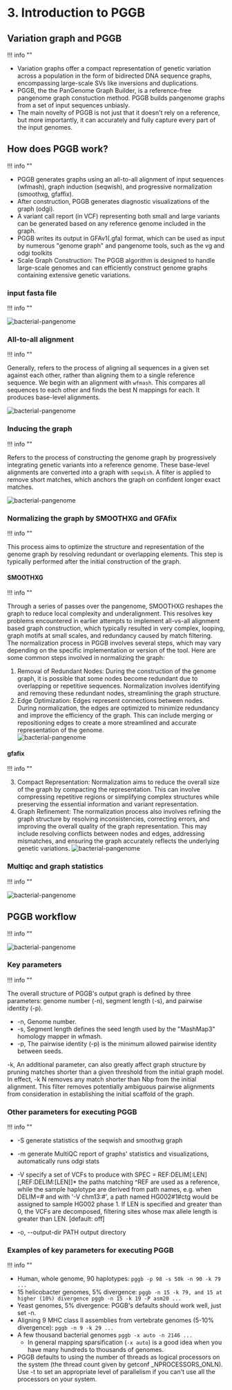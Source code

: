 # 3. Introduction to PGGB

## Variation graph and PGGB 
!!! info ""

- Variation graphs offer a compact representation of genetic variation across a population in the form of bidirected DNA sequence graphs, encompassing large-scale SVs like inversions and duplications. 
- PGGB, the the PanGenome Graph Builder, is a reference-free pangenome graph constuction method. PGGB builds pangenome graphs from a set of input sequences unbiasly. 
- The main novelty of PGGB  is not just that it doesn't rely on a reference, but more importantly, it can accurately and fully capture every part of the input genomes.


## How does PGGB work?
!!! info ""

- PGGB generates graphs using an all-to-all alignment of input sequences (wfmash), graph induction (seqwish), and progressive normalization (smoothxg, gfaffix). 
- After construction, PGGB generates diagnostic visualizations of the graph (odgi). 
- A variant call report (in VCF) representing both small and large variants can be generated based on any reference genome included in the graph. 
- PGGB writes its output in GFAv1(.gfa) format, which can be used as input by numerous "genome graph" and pangenome tools, such as the vg and odgi toolkits
- Scale Graph Construction: The PGGB algorithm is designed to handle large-scale genomes and can efficiently construct genome graphs containing extensive genetic variations.


### input fasta file 
!!! info ""

![bacterial-pangenome](theme_figures/PGGB_workflow_1_small.png)

### All-to-all alignment
!!! info ""

Generally, refers to the process of aligning all sequences in a given set against each other, rather than aligning them to a single reference sequence.
We begin with an alignment with `wfmash`. This compares all sequences to each other and finds the best N mappings for each. It produces base-level alignments.

![bacterial-pangenome](theme_figures/PGGB_workflow_2_small.png)

### Inducing the graph
!!! info ""

Refers to the process of constructing the genome graph by progressively integrating genetic variants into a reference genome.
These base-level alignments are converted into a graph with `seqwish`. A filter is applied to remove short matches, which anchors the graph on confident longer exact matches.

![bacterial-pangenome](theme_figures/PGGB_workflow_3_small.png)

### Normalizing the graph by SMOOTHXG and GFAfix
!!! info ""

This process aims to optimize the structure and representation of the genome graph by resolving redundant or overlapping elements. This step is typically performed after the initial construction of the graph.

#### SMOOTHXG
!!! info ""

Through a series of passes over the pangenome, SMOOTHXG reshapes the graph to reduce local complexity and underalignment. This resolves key problems encountered in earlier attempts to implement all-vs-all alignment based graph construction, which typically resulted in very complex, looping, graph motifs at small scales, and redundancy caused by match filtering.
The normalization process in PGGB involves several steps, which may vary depending on the specific implementation or version of the tool. Here are some common steps involved in normalizing the graph:  
1.  Removal of Redundant Nodes: During the construction of the genome graph, it is possible that some nodes become redundant due to overlapping or repetitive sequences. Normalization involves identifying and removing these redundant nodes, streamlining the graph structure.  
2.	Edge Optimization: Edges represent connections between nodes. During normalization, the edges are optimized to minimize redundancy and improve the efficiency of the graph. This can include merging or repositioning edges to create a more streamlined and accurate representation of the genome.  
![bacterial-pangenome](theme_figures/PGGB_workflow_4_small.png)

#### gfafix
!!! info ""

3.	Compact Representation: Normalization aims to reduce the overall size of the graph by compacting the representation. This can involve compressing repetitive regions or simplifying complex structures while preserving the essential information and variant representation.
4.	Graph Refinement: The normalization process also involves refining the graph structure by resolving inconsistencies, correcting errors, and improving the overall quality of the graph representation. This may include resolving conflicts between nodes and edges, addressing mismatches, and ensuring the graph accurately reflects the underlying genetic variations.
![bacterial-pangenome](theme_figures/PGGB_workflow_5_small.png)



### Multiqc and graph statistics
!!! info ""

![bacterial-pangenome](theme_figures/PGGB_workflow_6_small.png)



## PGGB workflow
!!! info ""

![bacterial-pangenome](theme_figures/PGGB_workflow_7_small.png)



### Key parameters
!!! info ""

The overall structure of PGGB's output graph is defined by three parameters: genome number (-n), segment length (-s), and pairwise identity (-p). 

- -n, Genome number.
- -s, Segment length defines the seed length used by the "MashMap3" homology mapper in wfmash.
- -p, The pairwise identity (-p) is the minimum allowed pairwise identity between seeds.

-k, An additional parameter, can also greatly affect graph structure by pruning matches shorter than a given threshold from the initial graph model. In effect, -k N removes any match shorter than Nbp from the initial alignment. This filter removes potentially ambiguous pairwise alignments from consideration in establishing the initial scaffold of the graph.


### Other parameters for executing PGGB
!!! info ""

- -S generate statistics of the seqwish and smoothxg graph

- -m generate MultiQC report of graphs' statistics and visualizations, automatically runs odgi stats

- -V specify a set of VCFs to produce with SPEC = REF:DELIM[:LEN][,REF:DELIM:[LEN]]* the paths matching ^REF are used as a reference, while the sample haplotype are derived from path names, e.g. when DELIM=# and with '-V chm13:#', a path named HG002#1#ctg would be assigned to sample HG002 phase 1. If LEN is specified and greater than 0, the VCFs are decomposed, filtering sites whose max allele length is greater than LEN. [default: off]

- -o, --output-dir PATH       output directory


### Examples of key parameters for executing PGGB
!!! info ""

- Human, whole genome, 90 haplotypes: `pggb -p 98 -s 50k -n 90 -k 79 ...`
- 15 helicobacter genomes, 5% divergence: `pggb -n 15 -k 79, and 15 at higher (10%) divergence pggb -n 15 -k 19 -P asm20 ...`
- Yeast genomes, 5% divergence: PGGB's defaults should work well, just set -n.
- Aligning 9 MHC class II assemblies from vertebrate genomes (5-10% divergence): `pggb -n 9 -k 29 ...`
- A few thousand bacterial genomes `pggb -x auto -n 2146 ...`
  - In general mapping sparsification (`-x auto`) is a good idea when you have many hundreds to thousands of genomes.
- PGGB defaults to using the number of threads as logical processors on the system (the thread count given by getconf _NPROCESSORS_ONLN). Use -t to set an appropriate level of parallelism if you can't use all the processors on your system.

